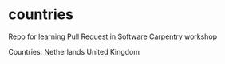 # countries
Repo for learning Pull Request in Software Carpentry workshop

Countries:
Netherlands
United Kingdom
